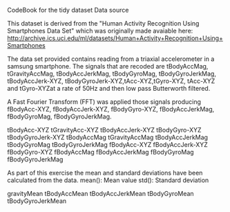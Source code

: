 CodeBook for the tidy dataset
Data source

This dataset is derived from the "Human Activity Recognition Using Smartphones Data Set" which was originally made avaiable here: http://archive.ics.uci.edu/ml/datasets/Human+Activity+Recognition+Using+Smartphones

The data set provided contains reading from a triaxial accelerometer in a samsung smartphone.  The signals that are recoded are tBodyAccMag, tGravityAccMag, tBodyAccJerkMag, tBodyGyroMag, tBodyGyroJerkMag, tBodyAccJerk-XYZ, tBodyGyroJerk-XYZ,tAcc-XYZ,tGyro-XYZ, tAcc-XYZ and tGyro-XYZat a rate of 50Hz and then low pass Butterworth filtered.  

A Fast Fourier Transform (FFT) was applied those signals producing fBodyAcc-XYZ, fBodyAccJerk-XYZ, fBodyGyro-XYZ, fBodyAccJerkMag, fBodyGyroMag, fBodyGyroJerkMag. 

tBodyAcc-XYZ
tGravityAcc-XYZ
tBodyAccJerk-XYZ
tBodyGyro-XYZ
tBodyGyroJerk-XYZ
tBodyAccMag
tGravityAccMag
tBodyAccJerkMag
tBodyGyroMag
tBodyGyroJerkMag
fBodyAcc-XYZ
fBodyAccJerk-XYZ
fBodyGyro-XYZ
fBodyAccMag
fBodyAccJerkMag
fBodyGyroMag
fBodyGyroJerkMag

As part of this exercise the mean and standard deviations have been calculated from the data. 
mean(): Mean value
std(): Standard deviation

gravityMean
tBodyAccMean
tBodyAccJerkMean
tBodyGyroMean
tBodyGyroJerkMean
